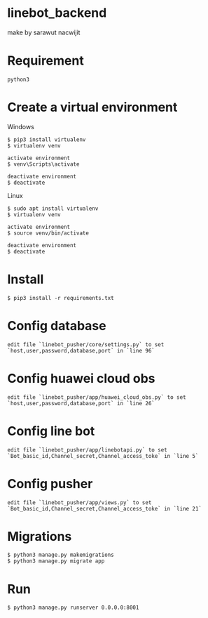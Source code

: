 # linebot_backend
make by sarawut nacwijit

# Requirement 
```
python3
```

# Create a virtual environment
Windows
```
$ pip3 install virtualenv
$ virtualenv venv

activate environment
$ venv\Scripts\activate

deactivate environment
$ deactivate
```

Linux
```
$ sudo apt install virtualenv
$ virtualenv venv

activate environment
$ source venv/bin/activate

deactivate environment
$ deactivate
```

# Install
```
$ pip3 install -r requirements.txt
```

# Config database
```
edit file `linebot_pusher/core/settings.py` to set `host,user,password,database,port` in `line 96`
```

# Config huawei cloud obs
```
edit file `linebot_pusher/app/huawei_cloud_obs.py` to set `host,user,password,database,port` in `line 26`
```

# Config line bot
```
edit file `linebot_pusher/app/linebotapi.py` to set `Bot_basic_id,Channel_secret,Channel_access_toke` in `line 5`
```

# Config pusher
```
edit file `linebot_pusher/app/views.py` to set `Bot_basic_id,Channel_secret,Channel_access_toke` in `line 21`
```


# Migrations
```
$ python3 manage.py makemigrations
$ python3 manage.py migrate app
```

# Run
```
$ python3 manage.py runserver 0.0.0.0:8001
```
